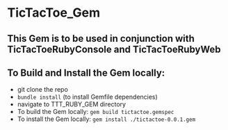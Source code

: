 # TicTacToe_Gem

## This Gem is to be used in conjunction with TicTacToeRubyConsole and TicTacToeRubyWeb
## To Build and Install the Gem locally:
* git clone the repo
* ```bundle install``` (to install Gemfile dependencies)
* navigate to TTT_RUBY_GEM directory
* To build the Gem locally: ```gem build tictactoe.gemspec```
* To install the Gem locally: ```gem install ./tictactoe-0.0.1.gem```
